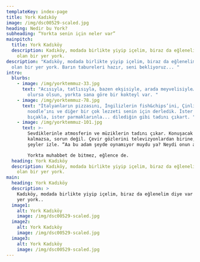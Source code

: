 ```yaml
---
templateKey: index-page
title: York Kadıköy
image: /img/dsc00529-scaled.jpg
heading: Nedir bu York?
subheading: “Yorkta senin için neler var”
mainpitch:
  title: York Kadıköy
  description: Kadıköy, modada birlikte yiyip içelim, biraz da eğlenelim diye var
    olan bir yer york.
description: "Kadıköy, modada birlikte yiyip içelim, biraz da eğlenelim diye var
  olan bir yer york. Barın tabureleri hazır, seni bekliyoruz... "
intro:
  blurbs:
    - image: /img/yorktemmuz-33.jpg
      text: "Acısıyla, tatlısıyla, bazen ekşisiyle, arada meyvelisiyle… damak tadın ne
        olursa olsun, yorkta sana göre bir kokteyl var. "
    - image: /img/yorktemmuz-78.jpg
      text: "İtalyanların pizzasını, İngilizlerin fish&chips’ini, Çinlilerin
        noodle’ını ve diğer bir çok lezzeti senin için derledik. İster çatal
        bıçakla, ister parmaklarınla... dilediğin gibi tadını çıkart. "
    - image: /img/yorktemmuz-101.jpg
      text: >-
        Sevdiklerinle atmosferin ve müziklerin tadını çıkar. Konuşacak bir şey
        kalmazsa, sorun değil. Çevir gözlerini televizyonlardan birine, bir
        şeyler izle. “Aa bu adam şeyde oynamıyor muydu ya? Neydi onun adı?”

        Yorkta muhabbet de bitmez, eğlence de.
  heading: York Kadıköy
  description: Kadıköy, modada birlikte yiyip içelim, biraz da eğlenelim diye var
    olan bir yer york.
main:
  heading: York Kadıköy
  description: >
    Kadıköy, modada birlikte yiyip içelim, biraz da eğlenelim diye var olan bir
    yer york..
  image1:
    alt: York Kadıköy
    image: /img/dsc00529-scaled.jpg
  image2:
    alt: York Kadıköy
    image: /img/dsc00529-scaled.jpg
  image3:
    alt: York Kadıköy
    image: /img/dsc00529-scaled.jpg
---
```

